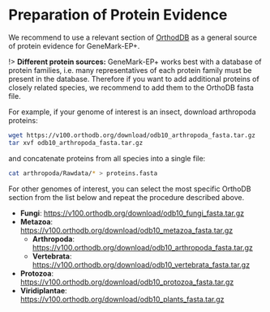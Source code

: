 # Preparation of Protein Evidence

We recommend to use a relevant section of [OrthodDB](https://www.orthodb.org/?) as a general source of protein evidence for GeneMark-EP+.

!> **Different protein sources:** GeneMark-EP+ works best with a database of protein families, i.e. many representatives of each protein family must be present in the database. Therefore if you want to add additional proteins of closely related species, we recommend to add them to the OrthoDB fasta file.

For example, if your genome of interest is an insect, download arthropoda proteins:

```bash
wget https://v100.orthodb.org/download/odb10_arthropoda_fasta.tar.gz
tar xvf odb10_arthropoda_fasta.tar.gz
```

and concatenate proteins from all species into a single file:

```bash
cat arthropoda/Rawdata/* > proteins.fasta
```

For other genomes of interest, you can select the most specific OrthoDB
section from the list below and repeat the procedure described above.

* **Fungi**: https://v100.orthodb.org/download/odb10_fungi_fasta.tar.gz
* **Metazoa**: https://v100.orthodb.org/download/odb10_metazoa_fasta.tar.gz
    * **Arthropoda**: https://v100.orthodb.org/download/odb10_arthropoda_fasta.tar.gz
    * **Vertebrata**: https://v100.orthodb.org/download/odb10_vertebrata_fasta.tar.gz
* **Protozoa**: https://v100.orthodb.org/download/odb10_protozoa_fasta.tar.gz
* **Viridiplantae**: https://v100.orthodb.org/download/odb10_plants_fasta.tar.gz
